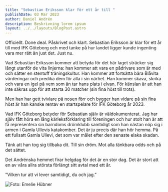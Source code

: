 ```yaml
---
title: "Sebastian Eriksson klar för ett år till "
publishDate: 03 Mar 2023
author: Daniel Andrén
description: Beskrivning lorem ipsum
layout: ../../layouts/BlogPost.astro
---
```

Officiellt. Done deal. Påskrivet och klart. Sebastian Eriksson är klar för ett år till med IFK Göteborg och med tanke på hur landet ligger kunde ingenting vara [](<>)mer rätt än just det. Just nu.

Vad Sebastian Eriksson kommer att betyda för det här laget sträcker sig långt utanför de vita linjerna: han kommer att vara en pådrivare som är med och sätter en stentuff träningskultur. Han kommer att fortsätta bära Blåvita värderingar och predika dem för alla i sin närhet. Han kommer skava, skrika och vara en igel på vem som än tar hans plats i elvan. För känslan är att han inte säkras upp för att starta 30 matcher (sin fina höst till trots).

Men han har gett tvivlare på nosen förr och bygger han vidare på sin fina höst är han kanske rentav en startspelare för IFK Göteborg år 2023.

Vad IFK Göteborg betyder för Sebastian själv är väldokumenterat. Jag har själv fått höra en lång kärleksförklaring till föreningen och hur stolt han är att få representera sin barndoms drömklubb samtidigt som han nästan nöp sig i armen i Gamla Ullevis katakomber. Det är ju precis där han hör hemma. På ett fullsatt Gamla Ullevi, det som var målet efter den senaste elaka skadan.

Tänk att han tog sig tillbaka dit. Till sin dröm. Mot alla tänkbara odds och på det sättet.

Det Andrénska hemmet firar helgdag för det är en stor dag. Det är stort att en av våra allra största förlängt sitt avtal med ett år.

”Vilken tur att vi lever samtidigt, du och jag.”

![](/assets/blog/317575099_149334201183788_2298528759472121366_n.jpeg "Foto: Emelie Hübner")